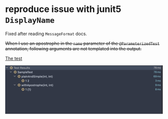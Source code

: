 # reproduce issue with junit5 `DisplayName`

Fixed after reading `MessageFormat` docs.

~~When I use an apostrophe in the `name` parameter of the `@ParameterizedTest` annotation, following arguments are not
templated into the output.~~

[The test](src/test/java/SampleTest.java)

![example](example.png)
